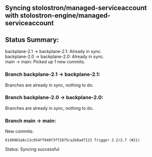## Syncing stolostron/managed-serviceaccount with stolostron-engine/managed-serviceaccount

## Status Summary:

backplane-2.1 -> backplane-2.1: Already in sync.  
backplane-2.0 -> backplane-2.0: Already in sync.  
main -> main: Picked up 1 new commits.  

### Branch backplane-2.1 -> backplane-2.1:

Branches are already in sync, nothing to do.

### Branch backplane-2.0 -> backplane-2.0:

Branches are already in sync, nothing to do.

### Branch main -> main:

New commits:

```
61d09b5a6c13c954ff940f3ff2875ca2b8ad7123 Trigger 2.2/2.7 (#21)
```

Status: Syncing successful

